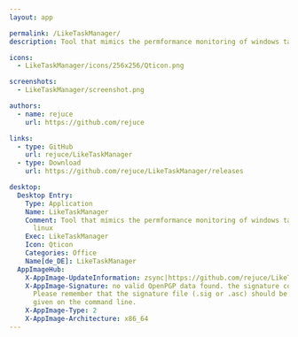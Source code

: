 ```yaml
---
layout: app

permalink: /LikeTaskManager/
description: Tool that mimics the permformance monitoring of windows task manager under linux

icons:
  - LikeTaskManager/icons/256x256/Qticon.png

screenshots:
  - LikeTaskManager/screenshot.png

authors:
  - name: rejuce
    url: https://github.com/rejuce

links:
  - type: GitHub
    url: rejuce/LikeTaskManager
  - type: Download
    url: https://github.com/rejuce/LikeTaskManager/releases

desktop:
  Desktop Entry:
    Type: Application
    Name: LikeTaskManager
    Comment: Tool that mimics the permformance monitoring of windows task manager under
      linux
    Exec: LikeTaskManager
    Icon: Qticon
    Categories: Office
    Name[de_DE]: LikeTaskManager
  AppImageHub:
    X-AppImage-UpdateInformation: zsync|https://github.com/rejuce/LikeTaskManager/releases/latest/download/LikeTaskManager-x86_64.AppImage.zsync
    X-AppImage-Signature: no valid OpenPGP data found. the signature could not be verified.
      Please remember that the signature file (.sig or .asc) should be the first file
      given on the command line.
    X-AppImage-Type: 2
    X-AppImage-Architecture: x86_64
---
```


